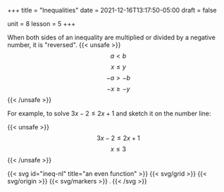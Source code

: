 +++
title = "Inequalities"
date = 2021-12-16T13:17:50-05:00
draft = false

unit = 8
lesson = 5
+++

When both sides of an inequality are multiplied or divided by a negative number, it is "reversed".
{{< unsafe >}}
$$a\lt b$$
$$x\le y$$
$$-a\gt -b$$
$$-x\ge -y$$
{{< /unsafe >}}

For example, to solve $3x-2\le 2x+1$ and sketch it on the number line:

{{< unsafe >}}
$$3x-2\le 2x+1$$
$$x\le 3$$
{{< /unsafe >}}

{{< svg id="ineq-nl" title="an even function" >}}
{{< svg/grid >}}
{{< svg/origin >}}
{{< svg/markers >}}
<path d="M65,50 l-55,0" stroke="#000" fill="none" marker-end="url(#arrow)" />
<circle cx="65" cy="50" r="2" stroke="#000" />
<text x="65" y="45" style="font: italic 5px serif;">3</text>
{{< /svg >}}
